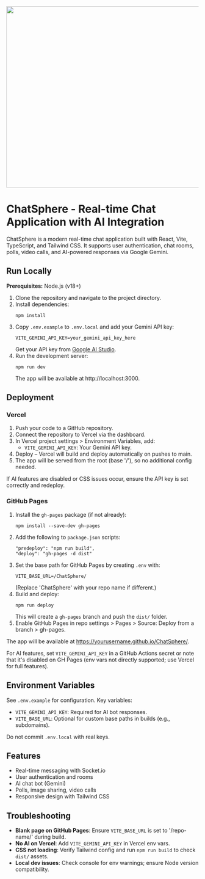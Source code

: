 <div align="center">
<img width="1200" height="475" alt="GHBanner" src="https://github.com/user-attachments/assets/0aa67016-6eaf-458a-adb2-6e31a0763ed6" />
</div>

# ChatSphere - Real-time Chat Application with AI Integration

ChatSphere is a modern real-time chat application built with React, Vite, TypeScript, and Tailwind CSS. It supports user authentication, chat rooms, polls, video calls, and AI-powered responses via Google Gemini.

## Run Locally

**Prerequisites:** Node.js (v18+)

1. Clone the repository and navigate to the project directory.
2. Install dependencies:
   ```
   npm install
   ```
3. Copy `.env.example` to `.env.local` and add your Gemini API key:
   ```
   VITE_GEMINI_API_KEY=your_gemini_api_key_here
   ```
   Get your API key from [Google AI Studio](https://aistudio.google.com/app/apikey).
4. Run the development server:
   ```
   npm run dev
   ```
   The app will be available at http://localhost:3000.

## Deployment

### Vercel

1. Push your code to a GitHub repository.
2. Connect the repository to Vercel via the dashboard.
3. In Vercel project settings > Environment Variables, add:
   - `VITE_GEMINI_API_KEY`: Your Gemini API key.
4. Deploy – Vercel will build and deploy automatically on pushes to main.
5. The app will be served from the root (base '/'), so no additional config needed.

If AI features are disabled or CSS issues occur, ensure the API key is set correctly and redeploy.

### GitHub Pages

1. Install the `gh-pages` package (if not already):
   ```
   npm install --save-dev gh-pages
   ```
2. Add the following to `package.json` scripts:
   ```
   "predeploy": "npm run build",
   "deploy": "gh-pages -d dist"
   ```
3. Set the base path for GitHub Pages by creating `.env` with:
   ```
   VITE_BASE_URL=/ChatSphere/
   ```
   (Replace 'ChatSphere' with your repo name if different.)
4. Build and deploy:
   ```
   npm run deploy
   ```
   This will create a `gh-pages` branch and push the `dist/` folder.
5. Enable GitHub Pages in repo settings > Pages > Source: Deploy from a branch > gh-pages.

The app will be available at https://yourusername.github.io/ChatSphere/.

For AI features, set `VITE_GEMINI_API_KEY` in a GitHub Actions secret or note that it's disabled on GH Pages (env vars not directly supported; use Vercel for full features).

## Environment Variables

See `.env.example` for configuration. Key variables:
- `VITE_GEMINI_API_KEY`: Required for AI bot responses.
- `VITE_BASE_URL`: Optional for custom base paths in builds (e.g., subdomains).

Do not commit `.env.local` with real keys.

## Features

- Real-time messaging with Socket.io
- User authentication and rooms
- AI chat bot (Gemini)
- Polls, image sharing, video calls
- Responsive design with Tailwind CSS

## Troubleshooting

- **Blank page on GitHub Pages**: Ensure `VITE_BASE_URL` is set to '/repo-name/' during build.
- **No AI on Vercel**: Add `VITE_GEMINI_API_KEY` in Vercel env vars.
- **CSS not loading**: Verify Tailwind config and run `npm run build` to check `dist/` assets.
- **Local dev issues**: Check console for env warnings; ensure Node version compatibility.
